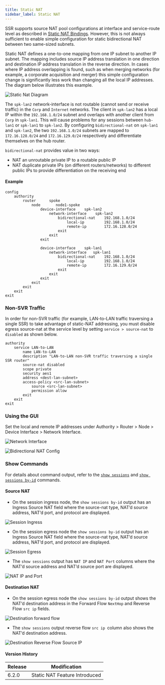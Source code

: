 ```yaml
---
title: Static NAT
sidebar_label: Static NAT
---
```


SSR supports source NAT pool configurations at interface and service-route level as described in [Static NAT Bindings](config_nat_pools.md#static-nat-bindings). However, this is not always sufficient to enable simple configuration for static bidirectional NAT between two same-sized subnets.

Static NAT defines a one-to-one mapping from one IP subnet to another IP subnet. The mapping includes source IP address translation in one direction and destination IP address translation in the reverse direction. In cases where IP address overlapping is found, such as when merging networks (for example, a corporate acquisition and merger) this simple configuration change is significantly less work than changing all the local IP addresses. The diagram below illustrates this example. 

![Static Nat Diagram](/img/static_nat_example.png)

The `spk-lan2` network-interface is not routable (cannot send or receive traffic) in the `Corp` and `Internet` networks. The client in `spk-lan2` has a local IP within the `192.168.1.0/24` subnet and overlaps with another client from `Corp` in `spk-lan1`. This will cause problems for any sessions between `hub-lan1` or `spk-lan1` to `spk-lan2`. By configuring `bidirectional-nat` on `spk-lan1` and `spk-lan2`, the two `192.168.1.0/24` subnets are mapped to `172.16.128.0/24` and `172.16.129.0/24` respectively and differentiate themselves on the hub router.

`bidirectional-nat` provides value in two ways:
- NAT an unroutable private IP to a routable public IP
- NAT duplicate private IPs (on different routers/networks) to different public IPs to provide differentiation on the receiving end

#### Example

```
config
    authority
        router      spoke
            node       node1-spoke
                device-interface    spk-lan2
                    network-interface    spk-lan2
                        bidirectional-nat    192.168.1.0/24
                            local-ip         192.168.1.0/24
                            remote-ip        172.16.128.0/24
                        exit 
                    exit
                exit
                
                device-interface    spk-lan1
                    network-interface   spk-lan1
                        bidirectional-nat    192.168.1.0/24
                            local-ip         192.168.1.0/24
                            remote-ip        172.16.129.0/24
                        exit 
                    exit
                exit
            exit
        exit
    exit
exit 

```

### Non-SVR Traffic

In order for non-SVR traffic (for example, LAN-to-LAN traffic traversing a single SSR) to take advantage of static-NAT addressing, you must disable egress source-nat at the service level by setting `service > source-nat` to `disabled` as shown below. 

```
authority
    service LAN-to-LAN
        name LAN-to-LAN
        description "LAN-to-LAN non-SVR traffic traversing a single SSR router"
        source-nat disabled
        scope private
        security aes1
        address <dest-lan-subnet>
        access-policy <src-lan-subnet>
            source <src-lan-subnet>
            permission allow
        exit
    exit
exit
```

### Using the GUI

Set the local and remote IP addresses under Authority > Router > Node > Device Interface > Network Interface.

![Network Interface](/img/static_nat_gui_net-intf.png)

![Bidirectional NAT Config](/img/static_nat_gui_nat-config.png)

### Show Commands

For details about command output, refer to the [`show sessions`](cli_reference.md#show-sessions) and [`show sessions by-id`](cli_reference.md#show-sessions-by-id) commands.

#### Source NAT
- On the session ingress node, the `show sessions by-id` output has an Ingress Source NAT field where the source-nat type, NAT’d source address, NAT’d port, and protocol are displayed.

![Session Ingress](/img/source-nat1.png)

- On the session egress node the `show sessions by-id` output has an Ingress Source NAT field where the source-nat type, NAT’d source address, NAT’d port, and protocol are displayed. 

![Session Egress](/img/source-nat2.png)

- The `show sessions` output has `NAT IP` and `NAT Port` columns where the NAT’d source address and NAT’d source port are displayed. 

![NAT IP and Port](/img/source-nat3.png)

#### Destination NAT

- On the session egress node the `show sessions by-id` output shows the NAT’d destination address in the Forward Flow `NextHop` and Reverse Flow `src ip` fields. 

![Destination forward flow](/img/dest-nat1.png)

- The `show sessions` output reverse flow `src ip `column also shows the NAT’d destination address.

![Destination Reverse Flow Source IP](/img/dest-nat2.png)

#### Version History

| Release | Modification |
| ------- | ------------ |
| 6.2.0   | Static NAT Feature Introduced   |